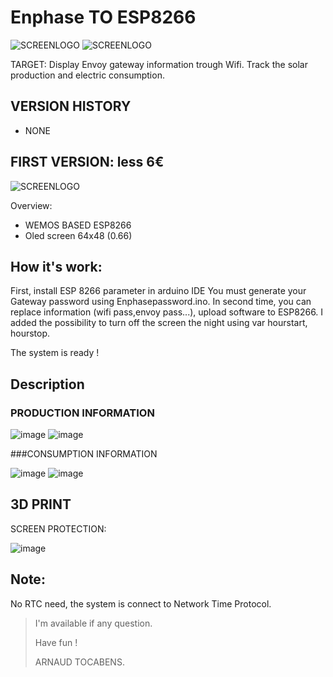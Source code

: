 # Enphase TO ESP8266

![SCREENLOGO](https://github.com/Pidow/Envoy-ESP8266/blob/main/PIC/defaut.jpg?raw=true)
![SCREENLOGO](https://github.com/Pidow/Envoy-ESP8266/blob/main/PIC/Picture1.gif?raw=true)

TARGET:
Display Envoy gateway information trough Wifi.
Track the solar production and electric consumption.

## VERSION HISTORY
*   NONE

## FIRST VERSION: less 6€

![SCREENLOGO](https://github.com/Pidow/Envoy-ESP8266/blob/main/PIC/overview.jpg?raw=true)

Overview:
*   WEMOS BASED ESP8266
*   Oled screen 64x48 (0.66)

## How it's work:
First, install ESP 8266 parameter in arduino IDE
You must generate your Gateway password using Enphasepassword.ino.
In second time, you can replace information (wifi pass,envoy pass...), upload software to ESP8266.
I added the possibility to turn off the screen the night using var hourstart, hourstop.

The system is ready !

## Description

### PRODUCTION INFORMATION

![image](https://github.com/Pidow/Envoy-ESP8266/blob/main/PIC/prod1.jpg?raw=true)
![image](https://github.com/Pidow/Envoy-ESP8266/blob/main/PIC/prod2.png?raw=true)


###CONSUMPTION INFORMATION

![image](https://github.com/Pidow/Envoy-ESP8266/blob/main/PIC/conso1.jpg?raw=true)
![image](https://github.com/Pidow/Envoy-ESP8266/blob/main/PIC/conso2.png?raw=true)



## 3D PRINT
SCREEN PROTECTION:

![image](https://github.com/Pidow/Envoy-ESP8266/blob/main/PIC/3d%20print.jpg?raw=true)



## Note:
No RTC need, the system is connect to Network Time Protocol.

> I'm available if any question.
> 
> Have fun !
> 
>    ARNAUD TOCABENS.
